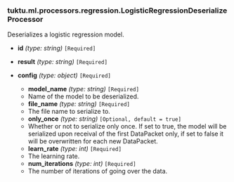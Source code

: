 ### tuktu.ml.processors.regression.LogisticRegressionDeserializeProcessor
Deserializes a logistic regression model.

  * **id** *(type: string)* `[Required]`

  * **result** *(type: string)* `[Required]`

  * **config** *(type: object)* `[Required]`

    * **model_name** *(type: string)* `[Required]`
    - Name of the model to be deserialized.

    * **file_name** *(type: string)* `[Required]`
    - The file name to serialize to.

    * **only_once** *(type: string)* `[Optional, default = true]`
    - Whether or not to serialize only once. If set to true, the model will be serialized upon receival of the first DataPacket only, if set to false it will be overwritten for each new DataPacket.

    * **learn_rate** *(type: int)* `[Required]`
    - The learning rate.

    * **num_iterations** *(type: int)* `[Required]`
    - The number of iterations of going over the data.

